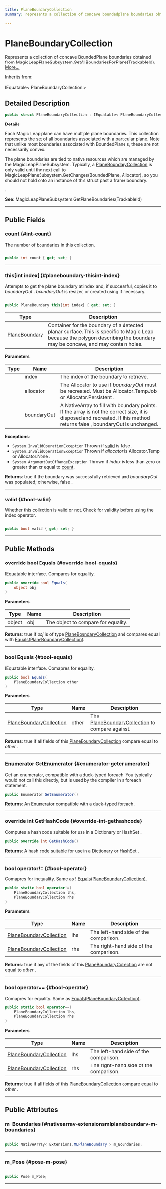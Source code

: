 ```yaml
---
title: PlaneBoundaryCollection
summary: represents a collection of concave boundedplane boundaries obtained from magicleapplanesubsystem.getallboundariesforplanetrackableid. 

---
```


# PlaneBoundaryCollection




Represents a collection of concave  BoundedPlane  boundaries obtained from MagicLeapPlaneSubsystem.GetAllBoundariesForPlane(TrackableId).   [More...](#detailed-description)  


Inherits from: <br></br>IEquatable< PlaneBoundaryCollection >



## Detailed Description

```csharp
public struct PlaneBoundaryCollection : IEquatable< PlaneBoundaryCollection > 
```


**Details**

Each Magic Leap plane can have multiple plane boundaries. This collection represents the set of all boundaries associated with a particular plane. Note that unlike most boundaries associated with  BoundedPlane s, these are not necessarily convex. 

The plane boundaries are tied to native resources which are managed by the MagicLeapPlaneSubsystem. Typically, a  [PlaneBoundaryCollection](/versioned_docs/version-14-Jun-2023/unity-api/api/UnityEngine.XR.MagicLeap/PlanesSubsystem/PlaneBoundaryCollection/UnityEngine.XR.MagicLeap.PlanesSubsystem.PlaneBoundaryCollection.md)  is only valid until the next call to MagicLeapPlaneSubsystem.GetChanges(BoundedPlane, Allocator), so you should not hold onto an instance of this struct past a frame boundary. 


. 



**See**: MagicLeapPlaneSubsystem.GetPlaneBoundaries(TrackableId)



-----------



## Public Fields

### count {#int-count}

The number of boundaries in this collection. 

```csharp

public int count { get; set; }

```






-----------

### this[int index] {#planeboundary-thisint-index}

Attempts to get the plane boundary at index  and, if successful, copies it to _boundaryOut_ . _boundaryOut_  is resized or created using  if necessary. 

```csharp

public PlaneBoundary this[int index] { get; set; }

```

| Type | Description  | 
|--|--|
| [PlaneBoundary](/versioned_docs/version-14-Jun-2023/unity-api/api/UnityEngine.XR.MagicLeap/PlanesSubsystem/UnityEngine.XR.MagicLeap.PlanesSubsystem.PlaneBoundary.md) | Container for the boundary of a detected planar surface. This is specific to Magic Leap because the polygon describing the boundary may be concave, and may contain holes.  |

**Parameters**

| Type | Name  | Description  | 
|--|--|--|
|  |index|The index of the boundary to retrieve.|
|  |allocator|The Allocator to use if _boundaryOut_  must be recreated. Must be  Allocator.TempJob  or  Allocator.Persistent .|
|  |boundaryOut|A NativeArray to fill with boundary points. If the array is not the correct size, it is disposed and recreated. If this method returns  false ,  boundaryOut  is unchanged.|


**Exceptions**: 

  * `System.InvalidOperationException` Thrown if [valid](/versioned_docs/version-14-Jun-2023/unity-api/api/UnityEngine.XR.MagicLeap/PlanesSubsystem/PlaneBoundaryCollection/UnityEngine.XR.MagicLeap.PlanesSubsystem.PlaneBoundaryCollection.md#bool-valid) is  false .
  * `System.InvalidOperationException` Thrown if _allocator_  is  Allocator.Temp  or  Allocator.None .
  * `System.ArgumentOutOfRangeException` Thrown if _index_  is less than zero or greater than or equal to [count](/versioned_docs/version-14-Jun-2023/unity-api/api/UnityEngine.XR.MagicLeap/PlanesSubsystem/PlaneBoundaryCollection/UnityEngine.XR.MagicLeap.PlanesSubsystem.PlaneBoundaryCollection.md#int-count).






**Returns**:  true  if the boundary was successfully retrieved and _boundaryOut_  was populated; otherwise,  false .



-----------

### valid {#bool-valid}

Whether this collection is valid or not. Check for validity before using the index operator. 

```csharp

public bool valid { get; set; }

```






-----------

## Public Methods

### override bool Equals {#override-bool-equals}

IEquatable interface. Compares for equality. 

```csharp
public override bool Equals(
    object obj
)
```


**Parameters**

| Type | Name  | Description  | 
|--|--|--|
| object |obj|The object to compare for equality.|






**Returns**:  true  if _obj_  is of type [PlaneBoundaryCollection](/versioned_docs/version-14-Jun-2023/unity-api/api/UnityEngine.XR.MagicLeap/PlanesSubsystem/PlaneBoundaryCollection/UnityEngine.XR.MagicLeap.PlanesSubsystem.PlaneBoundaryCollection.md) and compares equal with [Equals(PlaneBoundaryCollection)](/versioned_docs/version-14-Jun-2023/unity-api/api/UnityEngine.XR.MagicLeap/PlanesSubsystem/PlaneBoundaryCollection/UnityEngine.XR.MagicLeap.PlanesSubsystem.PlaneBoundaryCollection.md#bool-equals).



-----------

### bool Equals {#bool-equals}

IEquatable interface. Comapres for equality. 

```csharp
public bool Equals(
    PlaneBoundaryCollection other
)
```


**Parameters**

| Type | Name  | Description  | 
|--|--|--|
| [PlaneBoundaryCollection](/versioned_docs/version-14-Jun-2023/unity-api/api/UnityEngine.XR.MagicLeap/PlanesSubsystem/PlaneBoundaryCollection/UnityEngine.XR.MagicLeap.PlanesSubsystem.PlaneBoundaryCollection.md) |other|The [PlaneBoundaryCollection](/versioned_docs/version-14-Jun-2023/unity-api/api/UnityEngine.XR.MagicLeap/PlanesSubsystem/PlaneBoundaryCollection/UnityEngine.XR.MagicLeap.PlanesSubsystem.PlaneBoundaryCollection.md) to compare against.|






**Returns**:  true  if all fields of this [PlaneBoundaryCollection](/versioned_docs/version-14-Jun-2023/unity-api/api/UnityEngine.XR.MagicLeap/PlanesSubsystem/PlaneBoundaryCollection/UnityEngine.XR.MagicLeap.PlanesSubsystem.PlaneBoundaryCollection.md) compare equal to _other_ .



-----------

### [Enumerator](/versioned_docs/version-14-Jun-2023/unity-api/api/UnityEngine.XR.MagicLeap/PlanesSubsystem/PlaneBoundaryCollection/UnityEngine.XR.MagicLeap.PlanesSubsystem.PlaneBoundaryCollection.Enumerator.md) GetEnumerator {#enumerator-getenumerator}

Get an enumerator, compatible with a duck-typed foreach. You typically would not call this directly, but is used by the compiler in a  foreach  statement. 

```csharp
public Enumerator GetEnumerator()
```






**Returns**: An [Enumerator](/versioned_docs/version-14-Jun-2023/unity-api/api/UnityEngine.XR.MagicLeap/PlanesSubsystem/PlaneBoundaryCollection/UnityEngine.XR.MagicLeap.PlanesSubsystem.PlaneBoundaryCollection.Enumerator.md) compatible with a duck-typed foreach.



-----------

### override int GetHashCode {#override-int-gethashcode}

Computes a hash code suitable for use in a  Dictionary  or  HashSet . 

```csharp
public override int GetHashCode()
```






**Returns**: A hash code suitable for use in a  Dictionary  or  HashSet .



-----------

### bool operator!= {#bool-operator}

Comapres for inequality. Same as  ! [Equals(PlaneBoundaryCollection)](/versioned_docs/version-14-Jun-2023/unity-api/api/UnityEngine.XR.MagicLeap/PlanesSubsystem/PlaneBoundaryCollection/UnityEngine.XR.MagicLeap.PlanesSubsystem.PlaneBoundaryCollection.md#bool-equals). 

```csharp
public static bool operator!=(
    PlaneBoundaryCollection lhs,
    PlaneBoundaryCollection rhs
)
```


**Parameters**

| Type | Name  | Description  | 
|--|--|--|
| [PlaneBoundaryCollection](/versioned_docs/version-14-Jun-2023/unity-api/api/UnityEngine.XR.MagicLeap/PlanesSubsystem/PlaneBoundaryCollection/UnityEngine.XR.MagicLeap.PlanesSubsystem.PlaneBoundaryCollection.md) |lhs|The left-hand side of the comparison.|
| [PlaneBoundaryCollection](/versioned_docs/version-14-Jun-2023/unity-api/api/UnityEngine.XR.MagicLeap/PlanesSubsystem/PlaneBoundaryCollection/UnityEngine.XR.MagicLeap.PlanesSubsystem.PlaneBoundaryCollection.md) |rhs|The right-hand side of the comparison.|






**Returns**:  true  if any of the fields of this [PlaneBoundaryCollection](/versioned_docs/version-14-Jun-2023/unity-api/api/UnityEngine.XR.MagicLeap/PlanesSubsystem/PlaneBoundaryCollection/UnityEngine.XR.MagicLeap.PlanesSubsystem.PlaneBoundaryCollection.md) are not equal to _other_ .



-----------

### bool operator== {#bool-operator}

Comapres for equality. Same as [Equals(PlaneBoundaryCollection)](/versioned_docs/version-14-Jun-2023/unity-api/api/UnityEngine.XR.MagicLeap/PlanesSubsystem/PlaneBoundaryCollection/UnityEngine.XR.MagicLeap.PlanesSubsystem.PlaneBoundaryCollection.md#bool-equals). 

```csharp
public static bool operator==(
    PlaneBoundaryCollection lhs,
    PlaneBoundaryCollection rhs
)
```


**Parameters**

| Type | Name  | Description  | 
|--|--|--|
| [PlaneBoundaryCollection](/versioned_docs/version-14-Jun-2023/unity-api/api/UnityEngine.XR.MagicLeap/PlanesSubsystem/PlaneBoundaryCollection/UnityEngine.XR.MagicLeap.PlanesSubsystem.PlaneBoundaryCollection.md) |lhs|The left-hand side of the comparison.|
| [PlaneBoundaryCollection](/versioned_docs/version-14-Jun-2023/unity-api/api/UnityEngine.XR.MagicLeap/PlanesSubsystem/PlaneBoundaryCollection/UnityEngine.XR.MagicLeap.PlanesSubsystem.PlaneBoundaryCollection.md) |rhs|The right-hand side of the comparison.|






**Returns**:  true  if all fields of this [PlaneBoundaryCollection](/versioned_docs/version-14-Jun-2023/unity-api/api/UnityEngine.XR.MagicLeap/PlanesSubsystem/PlaneBoundaryCollection/UnityEngine.XR.MagicLeap.PlanesSubsystem.PlaneBoundaryCollection.md) compare equal to _other_ .



-----------

## Public Attributes

### m_Boundaries {#nativearray-extensionsmlplaneboundary-m-boundaries}

```csharp

public NativeArray< Extensions.MLPlaneBoundary > m_Boundaries;

```






-----------

### m_Pose {#pose-m-pose}

```csharp

public Pose m_Pose;

```






-----------

